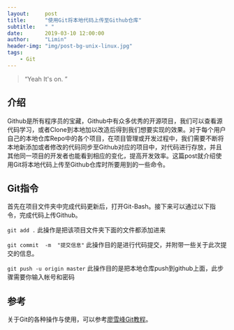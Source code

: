 ```yaml
---
layout:     post
title:      "使用Git将本地代码上传至Github仓库"
subtitle:   " "
date:       2019-03-10 12:00:00
author:     "Limin"
header-img: "img/post-bg-unix-linux.jpg"
tags:
    - Git
---
```


> “Yeah It's on. ”


## 介绍

  Github是所有程序员的宝藏，Github中有众多优秀的开源项目，我们可以查看源代码学习，或者Clone到本地加以改造后得到我们想要实现的效果。对于每个用户自己的本地仓库Repo中的各个项目，在项目管理或开发过程中，我们需要不断将本地新添加或者修改的代码同步至Github对应的项目中，对代码进行存放，并且其他同一项目的开发者也能看到相应的变化，提高开发效率。这篇post就介绍使用Git将本地代码上传至Github仓库时所要用到的一些命令。

## Git指令
  首先在项目文件夹中完成代码更新后，打开Git-Bash。接下来可以通过以下指令，完成代码上传Github。

  `git add .`   此操作是把该项目文件夹下面的文件都添加进来

  `git commit  -m  "提交信息"`  此操作目的是进行代码提交，并附带一些关于此次提交的信息。

  `git push -u origin master`  此操作目的是把本地仓库push到github上面，此步骤需要你输入帐号和密码

## 参考
  关于Git的各种操作与使用，可以参考[廖雪峰Git教程](https://www.liaoxuefeng.com/wiki/0013739516305929606dd18361248578c67b8067c8c017b000/)。

